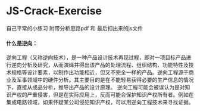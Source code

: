 # JS-Crack-Exercise

自己平常的小练习 附带分析思路pdf 和 最后扣出来的js文件

#### 什么是逆向：
逆向工程（又称逆向技术），是一种产品设计技术再现过程，即对一项目标产品进行逆向分析及研究，从而演绎并得出该产品的处理流程、组织结构、功能特性及技术规格等设计要素，以制作出功能相近，但又不完全一样的产品。逆向工程源于商业及军事领域中的硬件分析。其主要目的是在不能轻易获得必要的生产信息的情况下，直接从成品分析，推导出产品的设计原理。
逆向工程可能会被误认为是对知识产权的严重侵害，但是在实际应用上，反而可能会保护知识产权所有者。例如在集成电路领域，如果怀疑某公司侵犯知识产权，可以用逆向工程技术来寻找证据。
